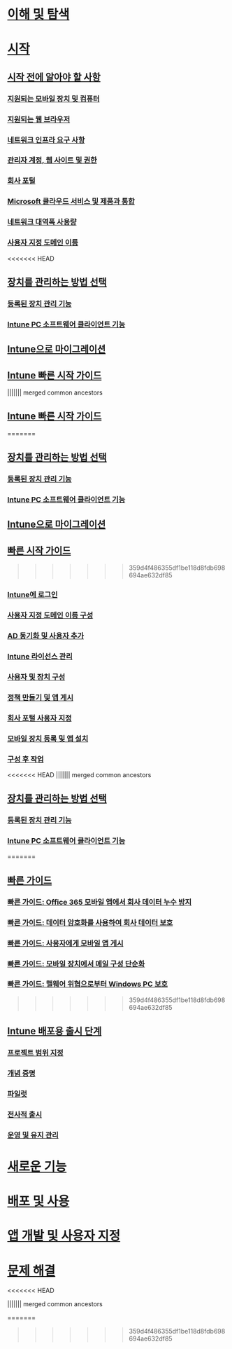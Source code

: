 # [이해 및 탐색](/intune/understand-explore/introduction-to-microsoft-intune)

# [시작](what-to-know-before-you-start-microsoft-intune.md)
## [시작 전에 알아야 할 사항](what-to-know-before-you-start-microsoft-intune.md)
### [지원되는 모바일 장치 및 컴퓨터](supported-mobile-devices-and-computers.md)
### [지원되는 웹 브라우저](supported-web-browsers.md)
### [네트워크 인프라 요구 사항](network-infrastructure-requirements-for-microsoft-intune.md)
### [관리자 계정, 웹 사이트 및 권한](administrative-accounts-websites-perms.md)
### [회사 포털](microsoft-intune-company-portal.md)
### [Microsoft 클라우드 서비스 및 제품과 통합](integration-with-cloud-services.md)
### [네트워크 대역폭 사용량](network-bandwidth-use.md)
### [사용자 지정 도메인 이름](domain-names-for-microsoft-intune.md)

<<<<<<< HEAD
## [장치를 관리하는 방법 선택](choose-how-to-manage-devices.md)
### [등록된 장치 관리 기능](mobile-device-management-capabilities-in-microsoft-intune.md)
### [Intune PC 소프트웨어 클라이언트 기능](windows-pc-management-capabilities-in-microsoft-intune.md)

## [Intune으로 마이그레이션](migrate-to-intune.md)

## [Intune 빠른 시작 가이드](start-with-a-paid-subscription-to-microsoft-intune.md)
||||||| merged common ancestors
## [Intune 빠른 시작 가이드](start-with-a-paid-subscription-to-microsoft-intune.md)
=======
## [장치를 관리하는 방법 선택](choose-how-to-manage-devices.md)
### [등록된 장치 관리 기능](mobile-device-management-capabilities-in-microsoft-intune.md)
### [Intune PC 소프트웨어 클라이언트 기능](windows-pc-management-capabilities-in-microsoft-intune.md)

## [Intune으로 마이그레이션](migrate-to-intune.md)

## [빠른 시작 가이드](start-with-a-paid-subscription-to-microsoft-intune.md)
>>>>>>> 359d4f486355df1be118d8fdb698694ae632df85
### [Intune에 로그인](start-with-a-paid-subscription-to-microsoft-intune-step-1.md)
### [사용자 지정 도메인 이름 구성](start-with-a-paid-subscription-to-microsoft-intune-step-2.md)
### [AD 동기화 및 사용자 추가](start-with-a-paid-subscription-to-microsoft-intune-step-3.md)
### [Intune 라이선스 관리](start-with-a-paid-subscription-to-microsoft-intune-step-4.md)
### [사용자 및 장치 구성](start-with-a-paid-subscription-to-microsoft-intune-step-5.md)
### [정책 만들기 및 앱 게시](start-with-a-paid-subscription-to-microsoft-intune-step-6.md)
### [회사 포털 사용자 지정](start-with-a-paid-subscription-to-microsoft-intune-step-7.md)
### [모바일 장치 등록 및 앱 설치](start-with-a-paid-subscription-to-microsoft-intune-step-8.md)
### [구성 후 작업](post-configuration-tasks.md)

<<<<<<< HEAD
||||||| merged common ancestors
## [장치를 관리하는 방법 선택](choose-how-to-manage-devices.md)
### [등록된 장치 관리 기능](mobile-device-management-capabilities-in-microsoft-intune.md)
### [Intune PC 소프트웨어 클라이언트 기능](windows-pc-management-capabilities-in-microsoft-intune.md)

=======
## [빠른 가이드](prevent-company-data-leaks-from-Office-365-mobile-apps.md)
### [빠른 가이드: Office 365 모바일 앱에서 회사 데이터 누수 방지](prevent-company-data-leaks-from-Office-365-mobile-apps.md)
### [빠른 가이드: 데이터 암호화를 사용하여 회사 데이터 보호](protect-data-encryption.md)
### [빠른 가이드: 사용자에게 모바일 앱 게시](publish-mobile-apps-to-users.md)
### [빠른 가이드: 모바일 장치에서 메일 구성 단순화](simplify-email-configuration-on-mobile-devices.md)
### [빠른 가이드: 맬웨어 위협으로부터 Windows PC 보호](protect-pcs-against-malware-threats.md)

>>>>>>> 359d4f486355df1be118d8fdb698694ae632df85
## [Intune 배포용 출시 단계](rollout-phases-for-microsoft-intune-deployment.md)
### [프로젝트 범위 지정](project-scope.md)
### [개념 증명](proof-of-concept.md)
### [파일럿](pilot.md)
### [전사적 출시](enterprise-rollout.md)
### [운영 및 유지 관리](operations-and-maintenance.md)

<!-- # [Plan and Design](/intune/plan-design/ways-to-do-enterprise-mobility) -->
# [새로운 기능](/intune/whats-new/whats-new-in-microsoft-intune)
# [배포 및 사용](/intune/deploy-use/overview-of-device-and-app-lifecycles-in-microsoft-intune)
# [앱 개발 및 사용자 지정](/intune/develop/intune-app-sdk)
# [문제 해결](/intune/troubleshoot/general-troubleshooting-tips-for-microsoft-intune)


<<<<<<< HEAD
<!--HONumber=Sep16_HO5-->
||||||| merged common ancestors
<!--HONumber=Aug16_HO4-->
=======
<!--HONumber=Oct16_HO3-->
>>>>>>> 359d4f486355df1be118d8fdb698694ae632df85


